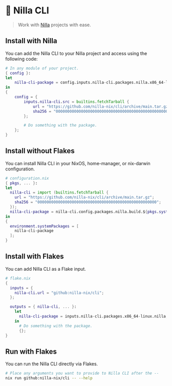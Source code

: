 # 🍦 Nilla CLI

> Work with [Nilla](https://github.com/nilla-nix/nilla) projects with ease.

## Install with Nilla

You can add the Nilla CLI to your Nilla project and access using the following code:

```nix
# In any module of your project.
{ config }:
let
    nilla-cli-package = config.inputs.nilla-cli.packages.nilla.x86_64-linux;
in
{
    config = {
        inputs.nilla-cli.src = builtins.fetchTarball {
            url = "https://github.com/nilla-nix/cli/archive/main.tar.gz";
            sha256 = "0000000000000000000000000000000000000000000000000000";
        };

        # Do something with the package.
    };
}
```

## Install without Flakes

You can install Nilla CLI in your NixOS, home-manager, or nix-darwin configuration.

```nix
# configuration.nix
{ pkgs, ... }:
let
  nilla-cli = import (builtins.fetchTarball {
    url = "https://github.com/nilla-nix/cli/archive/main.tar.gz";
    sha256 = "0000000000000000000000000000000000000000000000000000";
  });
  nilla-cli-package = nilla-cli.config.packages.nilla.build.${pkgs.system};
in
{
  environment.systemPackages = [
    nilla-cli-package
  ];
}
```

## Install with Flakes

You can add Nilla CLI as a Flake input.

```nix
# flake.nix
{
  inputs = {
    nilla-cli.url = "github:nilla-nix/cli";
  };

  outputs = { nilla-cli, ... }:
    let
      nilla-cli-package = inputs.nilla-cli.packages.x86_64-linux.nilla;
    in
      # Do something with the package.
      {};
}
```

## Run with Flakes

You can run the Nilla CLI directly via Flakes.

```bash
# Place any arguments you want to provide to Nilla CLI after the --
nix run github:nilla-nix/cli -- --help
```
